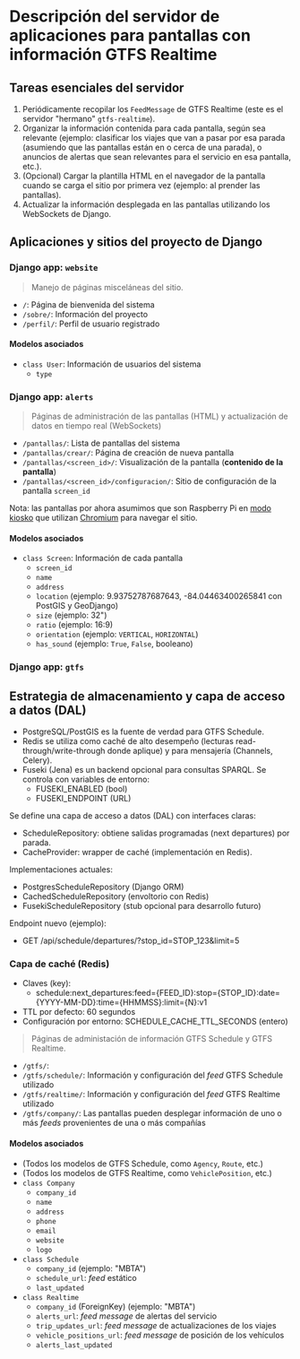 # Descripción del servidor de aplicaciones para pantallas con información GTFS Realtime

## Tareas esenciales del servidor

1. Periódicamente recopilar los `FeedMessage` de GTFS Realtime (este es el servidor "hermano" `gtfs-realtime`).
2. Organizar la información contenida para cada pantalla, según sea relevante (ejemplo: clasificar los viajes que van a pasar por esa parada (asumiendo que las pantallas están en o cerca de una parada), o anuncios de alertas que sean relevantes para el servicio en esa pantalla, etc.).
3. (Opcional) Cargar la plantilla HTML en el navegador de la pantalla cuando se carga el sitio por primera vez (ejemplo: al prender las pantallas).
4. Actualizar la información desplegada en las pantallas utilizando los WebSockets de Django.

## Aplicaciones y sitios del proyecto de Django

### Django app: `website`

> Manejo de páginas misceláneas del sitio.

- `/`: Página de bienvenida del sistema
- `/sobre/`: Información del proyecto
- `/perfil/`: Perfil de usuario registrado

#### Modelos asociados

- `class User`: Información de usuarios del sistema
  - `type`

### Django app: `alerts`

> Páginas de administración de las pantallas (HTML) y actualización de datos en tiempo real (WebSockets)

- `/pantallas/`: Lista de pantallas del sistema
- `/pantallas/crear/`: Página de creación de nueva pantalla
- `/pantallas/<screen_id>/`: Visualización de la pantalla (**contenido de la pantalla**)
- `/pantallas/<screen_id>/configuracion/`: Sitio de configuración de la pantalla `screen_id`


Nota: las pantallas por ahora asumimos que son Raspberry Pi en [modo kiosko](https://www.raspberrypi.com/tutorials/how-to-use-a-raspberry-pi-in-kiosk-mode/) que utilizan [Chromium](https://www.chromium.org/chromium-projects/) para navegar el sitio.

#### Modelos asociados

- `class Screen`: Información de cada pantalla
  - `screen_id`
  - `name`
  - `address`
  - `location` (ejemplo: 9.93752787687643, -84.04463400265841 con PostGIS y GeoDjango)
  - `size` (ejemplo: 32")
  - `ratio` (ejemplo: 16:9)
  - `orientation` (ejemplo: `VERTICAL`, `HORIZONTAL`)
  - `has_sound` (ejemplo: `True`, `False`, booleano)

### Django app: `gtfs`

## Estrategia de almacenamiento y capa de acceso a datos (DAL)

- PostgreSQL/PostGIS es la fuente de verdad para GTFS Schedule.
- Redis se utiliza como caché de alto desempeño (lecturas read-through/write-through donde aplique) y para mensajería (Channels, Celery).
- Fuseki (Jena) es un backend opcional para consultas SPARQL. Se controla con variables de entorno:
  - FUSEKI_ENABLED (bool)
  - FUSEKI_ENDPOINT (URL)

Se define una capa de acceso a datos (DAL) con interfaces claras:
- ScheduleRepository: obtiene salidas programadas (next departures) por parada.
- CacheProvider: wrapper de caché (implementación en Redis).

Implementaciones actuales:
- PostgresScheduleRepository (Django ORM)
- CachedScheduleRepository (envoltorio con Redis)
- FusekiScheduleRepository (stub opcional para desarrollo futuro)

Endpoint nuevo (ejemplo):
- GET /api/schedule/departures/?stop_id=STOP_123&limit=5

### Capa de caché (Redis)
- Claves (key):
  - schedule:next_departures:feed={FEED_ID}:stop={STOP_ID}:date={YYYY-MM-DD}:time={HHMMSS}:limit={N}:v1
- TTL por defecto: 60 segundos
- Configuración por entorno: SCHEDULE_CACHE_TTL_SECONDS (entero)

> Páginas de administación de información GTFS Schedule y GTFS Realtime.

- `/gtfs/`:
- `/gtfs/schedule/`: Información y configuración del *feed* GTFS Schedule utilizado
- `/gtfs/realtime/`: Información y configuración del *feed* GTFS Realtime utilizado
- `/gtfs/company/`: Las pantallas pueden desplegar información de uno o más *feeds* provenientes de una o más compañías

 #### Modelos asociados
 
- (Todos los modelos de GTFS Schedule, como `Agency`, `Route`, etc.)
- (Todos los modelos de GTFS Realtime, como `VehiclePosition`, etc.)
- `class Company`
  - `company_id`
  - `name`
  - `address`
  - `phone`
  - `email`
  - `website`
  - `logo`
- `class Schedule`
  - `company_id` (ejemplo: "MBTA")
  - `schedule_url`: *feed* estático
  - `last_updated`
- `class Realtime`
  - `company_id` (ForeignKey) (ejemplo: "MBTA")
  - `alerts_url`: *feed message* de alertas del servicio
  - `trip_updates_url`: *feed message* de actualizaciones de los viajes
  - `vehicle_positions_url`: *feed message* de posición de los vehículos
  - `alerts_last_updated`
